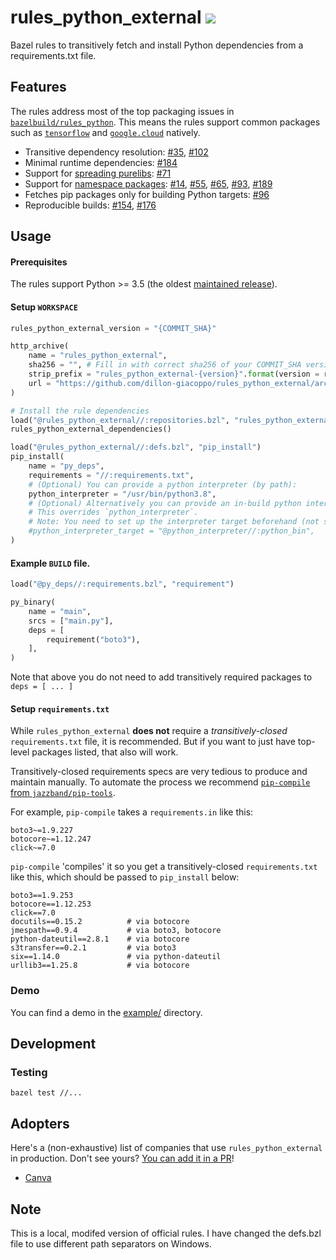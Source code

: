 # rules_python_external ![](https://github.com/dillon-giacoppo/rules_python_external/workflows/CI/badge.svg)

Bazel rules to transitively fetch and install Python dependencies from a requirements.txt file.

## Features

The rules address most of the top packaging issues in [`bazelbuild/rules_python`](https://github.com/bazelbuild/rules_python). This means the rules support common packages such
as [`tensorflow`](https://pypi.org/project/tensorflow/) and [`google.cloud`](https://github.com/googleapis/google-cloud-python) natively.

* Transitive dependency resolution:
    [#35](https://github.com/bazelbuild/rules_python/issues/35),
    [#102](https://github.com/bazelbuild/rules_python/issues/102)
* Minimal runtime dependencies:
    [#184](https://github.com/bazelbuild/rules_python/issues/184)
* Support for [spreading purelibs](https://www.python.org/dev/peps/pep-0491/#installing-a-wheel-distribution-1-0-py32-none-any-whl):
    [#71](https://github.com/bazelbuild/rules_python/issues/71)
* Support for [namespace packages](https://packaging.python.org/guides/packaging-namespace-packages/):
    [#14](https://github.com/bazelbuild/rules_python/issues/14),
    [#55](https://github.com/bazelbuild/rules_python/issues/55),
    [#65](https://github.com/bazelbuild/rules_python/issues/65),
    [#93](https://github.com/bazelbuild/rules_python/issues/93),
    [#189](https://github.com/bazelbuild/rules_python/issues/189)
* Fetches pip packages only for building Python targets:
    [#96](https://github.com/bazelbuild/rules_python/issues/96)
* Reproducible builds:
    [#154](https://github.com/bazelbuild/rules_python/issues/154),
    [#176](https://github.com/bazelbuild/rules_python/issues/176)

## Usage

#### Prerequisites

The rules support Python >= 3.5 (the oldest [maintained release](https://devguide.python.org/#status-of-python-branches)).

#### Setup `WORKSPACE`

```python
rules_python_external_version = "{COMMIT_SHA}"

http_archive(
    name = "rules_python_external",
    sha256 = "", # Fill in with correct sha256 of your COMMIT_SHA version
    strip_prefix = "rules_python_external-{version}".format(version = rules_python_external_version),
    url = "https://github.com/dillon-giacoppo/rules_python_external/archive/v{version}.zip".format(version = rules_python_external_version),
)

# Install the rule dependencies
load("@rules_python_external//:repositories.bzl", "rules_python_external_dependencies")
rules_python_external_dependencies()

load("@rules_python_external//:defs.bzl", "pip_install")
pip_install(
    name = "py_deps",
    requirements = "//:requirements.txt",
    # (Optional) You can provide a python interpreter (by path):
    python_interpreter = "/usr/bin/python3.8",
    # (Optional) Alternatively you can provide an in-build python interpreter, that is available as a Bazel target.
    # This overrides `python_interpreter`.
    # Note: You need to set up the interpreter target beforehand (not shown here). Please see the `example` folder for further details.
    #python_interpreter_target = "@python_interpreter//:python_bin",
)
```

#### Example `BUILD` file.

```python
load("@py_deps//:requirements.bzl", "requirement")

py_binary(
    name = "main",
    srcs = ["main.py"],
    deps = [
        requirement("boto3"),
    ],
)
```

Note that above you do not need to add transitively required packages to `deps = [ ... ]`

#### Setup `requirements.txt`

While `rules_python_external` **does not** require a _transitively-closed_ `requirements.txt` file, it is recommended.
But if you want to just have top-level packages listed, that also will work.

Transitively-closed requirements specs are very tedious to produce and maintain manually. To automate the process we
recommend [`pip-compile` from `jazzband/pip-tools`](https://github.com/jazzband/pip-tools#example-usage-for-pip-compile).

For example, `pip-compile` takes a `requirements.in` like this:

```
boto3~=1.9.227
botocore~=1.12.247
click~=7.0
```

`pip-compile` 'compiles' it so you get a transitively-closed `requirements.txt` like this, which should be passed to
`pip_install` below:

```
boto3==1.9.253
botocore==1.12.253
click==7.0
docutils==0.15.2          # via botocore
jmespath==0.9.4           # via boto3, botocore
python-dateutil==2.8.1    # via botocore
s3transfer==0.2.1         # via boto3
six==1.14.0               # via python-dateutil
urllib3==1.25.8           # via botocore
```

### Demo

You can find a demo in the [example/](./example) directory.

## Development

### Testing

`bazel test //...`

## Adopters

Here's a (non-exhaustive) list of companies that use `rules_python_external` in production. Don't see yours? [You can add it in a PR](https://github.com/dillon-giacoppo/rules_python_external/edit/master/README.md)!

* [Canva](https://www.canva.com/)

## Note

This is a local, modifed version of official rules. I have changed the defs.bzl file to use different path separators on Windows.
